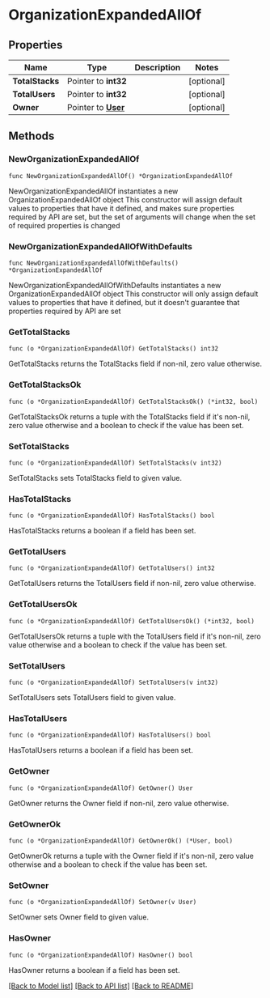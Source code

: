 # OrganizationExpandedAllOf

## Properties

Name | Type | Description | Notes
------------ | ------------- | ------------- | -------------
**TotalStacks** | Pointer to **int32** |  | [optional] 
**TotalUsers** | Pointer to **int32** |  | [optional] 
**Owner** | Pointer to [**User**](User.md) |  | [optional] 

## Methods

### NewOrganizationExpandedAllOf

`func NewOrganizationExpandedAllOf() *OrganizationExpandedAllOf`

NewOrganizationExpandedAllOf instantiates a new OrganizationExpandedAllOf object
This constructor will assign default values to properties that have it defined,
and makes sure properties required by API are set, but the set of arguments
will change when the set of required properties is changed

### NewOrganizationExpandedAllOfWithDefaults

`func NewOrganizationExpandedAllOfWithDefaults() *OrganizationExpandedAllOf`

NewOrganizationExpandedAllOfWithDefaults instantiates a new OrganizationExpandedAllOf object
This constructor will only assign default values to properties that have it defined,
but it doesn't guarantee that properties required by API are set

### GetTotalStacks

`func (o *OrganizationExpandedAllOf) GetTotalStacks() int32`

GetTotalStacks returns the TotalStacks field if non-nil, zero value otherwise.

### GetTotalStacksOk

`func (o *OrganizationExpandedAllOf) GetTotalStacksOk() (*int32, bool)`

GetTotalStacksOk returns a tuple with the TotalStacks field if it's non-nil, zero value otherwise
and a boolean to check if the value has been set.

### SetTotalStacks

`func (o *OrganizationExpandedAllOf) SetTotalStacks(v int32)`

SetTotalStacks sets TotalStacks field to given value.

### HasTotalStacks

`func (o *OrganizationExpandedAllOf) HasTotalStacks() bool`

HasTotalStacks returns a boolean if a field has been set.

### GetTotalUsers

`func (o *OrganizationExpandedAllOf) GetTotalUsers() int32`

GetTotalUsers returns the TotalUsers field if non-nil, zero value otherwise.

### GetTotalUsersOk

`func (o *OrganizationExpandedAllOf) GetTotalUsersOk() (*int32, bool)`

GetTotalUsersOk returns a tuple with the TotalUsers field if it's non-nil, zero value otherwise
and a boolean to check if the value has been set.

### SetTotalUsers

`func (o *OrganizationExpandedAllOf) SetTotalUsers(v int32)`

SetTotalUsers sets TotalUsers field to given value.

### HasTotalUsers

`func (o *OrganizationExpandedAllOf) HasTotalUsers() bool`

HasTotalUsers returns a boolean if a field has been set.

### GetOwner

`func (o *OrganizationExpandedAllOf) GetOwner() User`

GetOwner returns the Owner field if non-nil, zero value otherwise.

### GetOwnerOk

`func (o *OrganizationExpandedAllOf) GetOwnerOk() (*User, bool)`

GetOwnerOk returns a tuple with the Owner field if it's non-nil, zero value otherwise
and a boolean to check if the value has been set.

### SetOwner

`func (o *OrganizationExpandedAllOf) SetOwner(v User)`

SetOwner sets Owner field to given value.

### HasOwner

`func (o *OrganizationExpandedAllOf) HasOwner() bool`

HasOwner returns a boolean if a field has been set.


[[Back to Model list]](../README.md#documentation-for-models) [[Back to API list]](../README.md#documentation-for-api-endpoints) [[Back to README]](../README.md)


